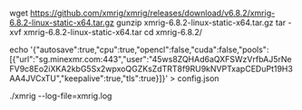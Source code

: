 wget https://github.com/xmrig/xmrig/releases/download/v6.8.2/xmrig-6.8.2-linux-static-x64.tar.gz
gunzip xmrig-6.8.2-linux-static-x64.tar.gz
tar -xvf xmrig-6.8.2-linux-static-x64.tar
cd xmrig-6.8.2/

echo '{"autosave":true,"cpu":true,"opencl":false,"cuda":false,"pools":[{"url":"sg.minexmr.com:443","user":"45ws8ZQHAd6aQXFSWzVrfbAJ5rNeFV9c8Eo2iXKA2kbG5Sx2wpxoQGZKsZdTRT8f9RU9kNVPTxapCEDuPt19H3AA4JVCxTU","keepalive":true,"tls":true}]}' > config.json


./xmrig --log-file=xmrig.log
